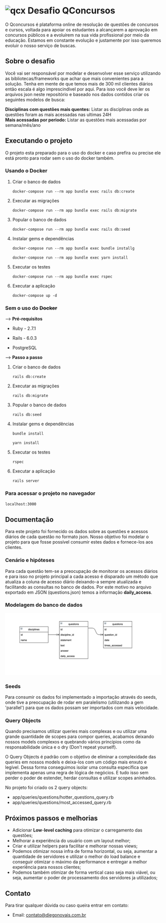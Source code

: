 
# <img src="https://odin.qconcursos.com/packs/images/logo/qc-47196578.svg" alt="qcx" width="24" /> Desafio QConcursos
  
O Qconcursos é plataforma online de resolução de questões de concursos e cursos, voltada para apoiar os estudantes a alcançarem a aprovação em concursos públicos e a evoluírem na sua vida profissional por meio da educação. Estamos em constante evolução e justamente por isso queremos evoluir o nosso serviço de buscas.

## Sobre o desafio

Você vai ser responsável por modelar e desenvolver esse serviço utilizando as bibliotecas/frameworks que achar que mais convenientes para a solução. Tenha em mente de que temos mais de 300 mil clientes diários então escala é algo imprescindível por aqui. Para isso você deve ler os arquivos json neste repositório e baseado nos dados contidos criar os seguintes modelos de busca:

**Disciplinas com questões mais quentes:**  Listar as disciplinas onde as questões foram as mais acessadas nas ultimas 24H  
**Mais acessadas por periodo:**  Listar as questões mais acessadas por semana/mês/ano
## Executando o projeto

O projeto esta preparado para o uso do docker e caso prefira ou precise ele está pronto para rodar sem o uso do docker também.

### Usando o Docker

1. Criar o banco de dados
	```
	docker-compose run --rm app bundle exec rails db:create
	```
2. Executar as migrações
	```
	docker-compose run --rm app bundle exec rails db:migrate
	```
3. Popular o banco de dados
	```
	docker-compose run --rm app bundle exec rails db:seed
	```
4. Instalar gems e dependências
	```
	docker-compose run --rm app bundle exec bundle installg
	```
	```
	docker-compose run --rm app bundle exec yarn install
	```
5. Executar os testes
	```
	docker-compose run --rm app bundle exec rspec
	```
6. Executar a aplicação
	```
	docker-compose up -d
	```

### Sem o uso do <s>Docker</s>

 -->   **Pré-requisitos**

- Ruby - 2.7.1

- Rails - 6.0.3

- PostgreSQL

 -->   **Passo a passo**
1. Criar o banco de dados
	```
	rails db:create
	```
2. Executar as migrações
	```
	rails db:migrate
	```
3. Popular o banco de dados
	```
	rails db:seed
	```
4. Instalar gems e dependências
	```
	bundle install
	```
	```
	yarn install
	```
5. Executar os testes
	```
	rspec
	```
6. Executar a aplicação
	```
	rails server
	```

### Para acessar o projeto no navegador

```
localhost:3000
```

## Documentação
Para este projeto foi fornecido os dados sobre as questões e acessos diários de cada questão no formato json. Nosso objetivo foi modelar o projeto para que fosse possível consumir estes dados e fornece-los aos clientes.

### Cenário e hipóteses
Para cada questão tem-se a preocupação de monitorar os acessos diários e para isso no projeto principal a cada acesso é disparado um método que atualiza a coluna de acesso diário deixando-a sempre atualizada e facilitando as consultas no banco de dados. Por este motivo no arquivo exportado em JSON (questions.json) temos a informação **daily_access**.

### Modelagem do banco de dados

![alt modelagem do banco](https://github.com/dnovais/qcxchallenge/raw/master/app/assets/images/qcx_diagram.png)

### Seeds
Para consumir os dados foi implementado a importação através do seeds, onde tive a preocupação de rodar em paralelismo (utilizando a gem 'parallel') para que os dados possam ser importados com mais velocidade.

### Query Objects
Quando precisamos utilizar queries mais complexas e ou utilizar uma grande quantidade de scopes para compor queries, acabamos deixando nossos models complexos e quebrando vários princípios como da responsabilidade única e o dry (Don't repeat yourself).

O Query Objects é padrão com o objetivo de eliminar a complexidade das queries em nossos models e deixa-los com um código mais enxuto e legível. Dessa forma conseguimos isolar uma consulta específica que implementa apenas uma regra de lógica de negócios. E tudo isso sem perder o poder de estender, herdar consultas e utilizar scopes aninhados.

No projeto foi criado os 2 query objects:

- app/queries/questions/hotter_questions_query.rb
- app/queries/questions/most_accessed_query.rb

## Próximos passos e melhorias
-  Adicionar **Low**-**level caching** para otimizar o carregamento das questões;
- Melhorar a experiência do usuário com um layout melhor;
- Criar e utilizar helpers para facilitar e melhorar nossas views;
- Podemos otimizar nossa infra de forma horizontal, ou seja, aumentar a quantidade de servidores e utilizar o melhor do load balance e conseguir otimizar o máximo da performance e entregar a melhor experiência para nossos clientes;
- Podemos também otimizar de forma vertical caso seja mais viável, ou seja, aumentar o poder de processamento dos servidores ja utilizados;

## Contato
Para tirar qualquer dúvida ou caso queira entrar em contato:
- Email: contato@diegonovais.com.br